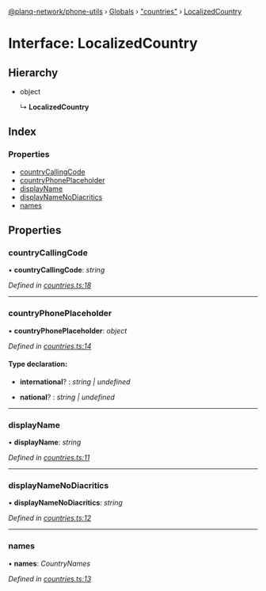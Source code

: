 [@planq-network/phone-utils](../README.md) › [Globals](../globals.md) › ["countries"](../modules/_countries_.md) › [LocalizedCountry](_countries_.localizedcountry.md)

# Interface: LocalizedCountry

## Hierarchy

* object

  ↳ **LocalizedCountry**

## Index

### Properties

* [countryCallingCode](_countries_.localizedcountry.md#countrycallingcode)
* [countryPhonePlaceholder](_countries_.localizedcountry.md#countryphoneplaceholder)
* [displayName](_countries_.localizedcountry.md#displayname)
* [displayNameNoDiacritics](_countries_.localizedcountry.md#displaynamenodiacritics)
* [names](_countries_.localizedcountry.md#names)

## Properties

###  countryCallingCode

• **countryCallingCode**: *string*

*Defined in [countries.ts:18](https://github.com/planq-network/planq-sdk/blob/master/packages/sdk/phone-utils/src/countries.ts#L18)*

___

###  countryPhonePlaceholder

• **countryPhonePlaceholder**: *object*

*Defined in [countries.ts:14](https://github.com/planq-network/planq-sdk/blob/master/packages/sdk/phone-utils/src/countries.ts#L14)*

#### Type declaration:

* **international**? : *string | undefined*

* **national**? : *string | undefined*

___

###  displayName

• **displayName**: *string*

*Defined in [countries.ts:11](https://github.com/planq-network/planq-sdk/blob/master/packages/sdk/phone-utils/src/countries.ts#L11)*

___

###  displayNameNoDiacritics

• **displayNameNoDiacritics**: *string*

*Defined in [countries.ts:12](https://github.com/planq-network/planq-sdk/blob/master/packages/sdk/phone-utils/src/countries.ts#L12)*

___

###  names

• **names**: *CountryNames*

*Defined in [countries.ts:13](https://github.com/planq-network/planq-sdk/blob/master/packages/sdk/phone-utils/src/countries.ts#L13)*
